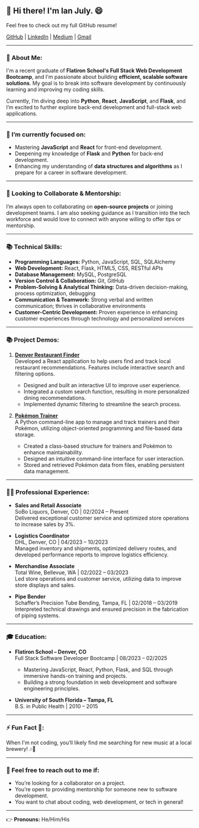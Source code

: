 
## 👋 Hi there! I'm Ian July. 😄
Feel free to check out my full GitHub resume!

[GitHub](https://github.com/ianjuly4) | [LinkedIn](https://www.linkedin.com/in/ianjuly4) | [Medium](https://medium.com/@ianjuly4) | [Gmail](mailto:ianjuly4@gmail.com)

---

### 🌱 About Me:
I'm a recent graduate of **Flatiron School's Full Stack Web Development Bootcamp**, and I'm passionate about building **efficient, scalable software solutions**. My goal is to break into software development by continuously learning and improving my coding skills.

Currently, I’m diving deep into **Python**, **React**, **JavaScript**, and **Flask**, and I’m excited to further explore back-end development and full-stack web applications.

---

### 🚀 I’m currently focused on:
- Mastering **JavaScript** and **React** for front-end development.
- Deepening my knowledge of **Flask** and **Python** for back-end development.
- Enhancing my understanding of **data structures and algorithms** as I prepare for a career in software development.

---

### 👯 Looking to Collaborate & Mentorship:
I’m always open to collaborating on **open-source projects** or joining development teams. I am also seeking guidance as I transition into the tech workforce and would love to connect with anyone willing to offer tips or mentorship.

---

### 📚 Technical Skills:
- **Programming Languages:** Python, JavaScript, SQL, SQLAlchemy
- **Web Development:** React, Flask, HTML5, CSS, RESTful APIs
- **Database Management:** MySQL, PostgreSQL
- **Version Control & Collaboration:** Git, GitHub
- **Problem-Solving & Analytical Thinking:** Data-driven decision-making, process optimization, debugging
- **Communication & Teamwork:** Strong verbal and written communication; thrives in collaborative environments
- **Customer-Centric Development:** Proven experience in enhancing customer experiences through technology and personalized services

---

### 📚 Project Demos:
1. **[Denver Restaurant Finder](https://github.com/ianjuly4/denver-restaurant-finder)**  
   Developed a React application to help users find and track local restaurant recommendations. Features include interactive search and filtering options.
   
   - Designed and built an interactive UI to improve user experience.
   - Integrated a custom search function, resulting in more personalized dining recommendations.
   - Implemented dynamic filtering to streamline the search process.

2. **[Pokémon Trainer](https://github.com/ianjuly4/pokemon-trainer)**  
   A Python command-line app to manage and track trainers and their Pokémon, utilizing object-oriented programming and file-based data storage.
   
   - Created a class-based structure for trainers and Pokémon to enhance maintainability.
   - Designed an intuitive command-line interface for user interaction.
   - Stored and retrieved Pokémon data from files, enabling persistent data management.

---

### 🧑‍💻 Professional Experience:

- **Sales and Retail Associate**  
  SoBo Liquors, Denver, CO | 02/2024 – Present  
  Delivered exceptional customer service and optimized store operations to increase sales by 3%.

- **Logistics Coordinator**  
  DHL, Denver, CO | 04/2023 – 10/2023  
  Managed inventory and shipments, optimized delivery routes, and developed performance reports to improve logistics efficiency.

- **Merchandise Associate**  
  Total Wine, Bellevue, WA | 02/2022 – 03/2023  
  Led store operations and customer service, utilizing data to improve store displays and sales.

- **Pipe Bender**  
  Schaffer’s Precision Tube Bending, Tampa, FL | 02/2018 – 03/2019  
  Interpreted technical drawings and ensured precision in the fabrication of piping systems.

---

### 🎓 Education:
- **Flatiron School – Denver, CO**  
  Full Stack Software Developer Bootcamp | 08/2023 – 02/2025  
  - Mastering JavaScript, React, Python, Flask, and SQL through immersive hands-on training and projects.
  - Building a strong foundation in web development and software engineering principles.

- **University of South Florida – Tampa, FL**  
  B.S. in Public Health | 2010 – 2015

---

### ⚡ Fun Fact 🌟:
When I'm not coding, you’ll likely find me searching for new music at a local brewery! 🎶🍺

---

### 💬 Feel free to reach out to me if:
- You’re looking for a collaborator on a project.
- You’re open to providing mentorship for someone new to software development.
- You want to chat about coding, web development, or tech in general!

---

👉 **Pronouns:** He/Him/His

